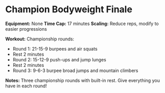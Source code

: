 # Champion Bodyweight Finale

**Equipment:** None
**Time Cap:** 17 minutes
**Scaling:** Reduce reps, modify to easier progressions

**Workout:**
Championship rounds:
- Round 1: 21-15-9 burpees and air squats
- Rest 2 minutes
- Round 2: 15-12-9 push-ups and jump lunges
- Rest 2 minutes
- Round 3: 9-6-3 burpee broad jumps and mountain climbers

**Notes:** Three championship rounds with built-in rest. Give everything you have in each round!